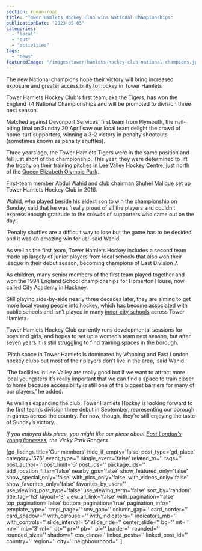 ```yaml
---
section: roman-road
title: "Tower Hamlets Hockey Club wins National Championships"
publicationDate: "2023-05-03"
categories: 
  - "local"
  - "out"
  - "activities"
tags: 
  - "news"
featuredImage: "/images/tower-hamlets-hockey-club-national-champions.jpg"
---
```


The new National champions hope their victory will bring increased exposure and greater accessibility to hockey in Tower Hamlets

Tower Hamlets Hockey Club's first team, aka the Tigers, has won the England T4 National Championships and will be promoted to division three next season. 

Matched against Devonport Services’ first team from Plymouth, the nail-biting final on Sunday 30 April saw our local team delight the crowd of home-turf supporters, winning a 3-2 victory in penalty shootouts (sometimes known as penalty shuffles). 

Three years ago, the Tower Hamlets Tigers were in the same position and fell just short of the championship. This year, they were determined to lift the trophy on their training pitches in Lee Valley Hockey Centre, just north of the [Queen Elizabeth Olympic Park](https://romanroadlondon.com/ten-years-on-queen-elizabeth-olympic-park/).

First-team member Abdul Wahid and club chairman Shuhel Malique set up Tower Hamlets Hockey Club in 2016.

Wahid, who played beside his eldest son to win the championship on Sunday, said that he was ‘really proud of all the players and couldn’t express enough gratitude to the crowds of supporters who came out on the day.’

‘Penalty shuffles are a difficult way to lose but the game has to be decided and it was an amazing win for us!’ said Wahid. 

As well as the first team, Tower Hamlets Hockey includes a second team made up largely of junior players from local schools that also won their league in their debut season, becoming champions of East Division 7. 

As children, many senior members of the first team played together and won the 1994 England School championships for Homerton House, now called City Academy in Hackney.

Still playing side-by-side nearly three decades later, they are aiming to get more local young people into hockey, which has become associated with public schools and isn’t played in many [inner-city schools](https://romanroadlondon.com/free-school-meals-secondary-schools-tower-hamlets-first-borough/) across Tower Hamlets. 

Tower Hamlets Hockey Club currently runs developmental sessions for boys and girls, and hopes to set up a women’s team next season, but after seven years it is still struggling to find training spaces in the borough. 

‘Pitch space in Tower Hamlets is dominated by Wapping and East London hockey clubs but most of their players don’t live in the area,’ said Wahid. 

‘The facilities in Lee Valley are really good but if we want to attract more local youngsters it’s really important that we can find a space to train closer to home because accessibility is still one of the biggest barriers for many of our players,’ he added. 

As well as expanding the club, Tower Hamlets Hockey is looking forward to the first team’s division three debut in September, representing our borough in games across the country. For now, though, they’re still enjoying the taste of Sunday’s victory. 

  
_If you enjoyed this piece, you might like our piece about_ [_East London’s young lionesses_](https://romanroadlondon.com/vicky-park-rangers-fc-female-football/)_, the Vicky Park Rangers._

\[gd\_listings title='Our members' hide\_if\_empty='false' post\_type='gd\_place' category='576' event\_type='' single\_event='false' related\_to='' tags='' post\_author='' post\_limit='6' post\_ids='' package\_ids='' add\_location\_filter='false' nearby\_gps='false' show\_featured\_only='false' show\_special\_only='false' with\_pics\_only='false' with\_videos\_only='false' show\_favorites\_only='false' favorites\_by\_user='' use\_viewing\_post\_type='false' use\_viewing\_term='false' sort\_by='random' title\_tag='h3' layout='3' view\_all\_link='false' with\_pagination='false' top\_pagination='false' bottom\_pagination='true' pagination\_info='' template\_type='' tmpl\_page='' row\_gap='' column\_gap='' card\_border='' card\_shadow='' with\_carousel='' with\_indicators='' indicators\_mb='' with\_controls='' slide\_interval='5' slide\_ride='' center\_slide='' bg='' mt='' mr='' mb='3' ml='' pt='' pr='' pb='' pl='' border='' rounded='' rounded\_size='' shadow='' css\_class='' linked\_posts='' linked\_post\_id='' country='' region='' city='' neighbourhood='' \]

